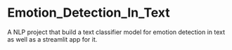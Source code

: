 # Emotion_Detection_In_Text
A NLP project that build a text classifier model for emotion detection in text as well as a streamlit app for it.
